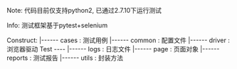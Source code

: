 Note: 代码目前仅支持python2, 已通过2.7.10下运行测试

Info:
      测试框架基于pytest+selenium

Construct:
                  |------  cases      :  测试用例
                  |------  common     :  配置文件
                  |------  driver     :  浏览器驱动
       Test ----  |------  logs       :  日志文件
                  |------  page       :  页面对象
                  |------  reports    :  测试报告
                  |------  utils      :  封装方法




